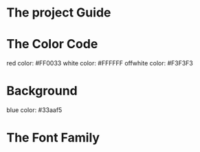 # The project Guide
 
# The Color Code

red color: #FF0033
white color: #FFFFFF
offwhite color: #F3F3F3

 # Background

 blue color: #33aaf5


# The Font Family

